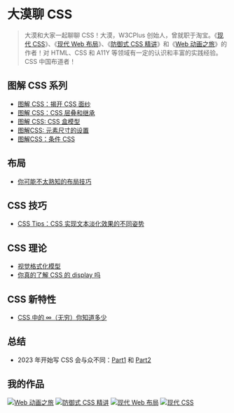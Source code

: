 # 大漠聊 CSS

> 大漠和大家一起聊聊 CSS！大漠，W3CPlus 创始人，曾就职于淘宝。《[现代 CSS](https://s.juejin.cn/ds/i8w19nNV/)》、《[现代 Web 布局](https://s.juejin.cn/ds/i8TEyuL9/)》、《[防御式 CSS 精讲](https://s.juejin.cn/ds/i8w1muWW/)》和《[Web 动画之旅](https://s.juejin.cn/ds/i8w1MbBE/)》的作者！对 HTML、CSS 和 A11Y 等领域有一定的认识和丰富的实践经验。CSS 中国布道者！

## 图解 CSS 系列

- [图解 CSS：揭开 CSS 面纱](https://github.com/airen/Talk-About-CSS/issues/1)
- [图解 CSS：CSS 层叠和继承](https://github.com/airen/Talk-About-CSS/issues/5)
- [图解 CSS: CSS 盒模型](https://github.com/airen/Talk-About-CSS/issues/6)
- [图解CSS: 元素尺寸的设置](https://github.com/airen/Talk-About-CSS/issues/8)
- [图解CSS：条件 CSS](https://github.com/airen/Talk-About-CSS/issues/14)

## 布局

- [你可能不太熟知的布局技巧](https://github.com/airen/Talk-About-CSS/issues/9)

## CSS 技巧

- [CSS Tips：CSS 实现文本淡化效果的不同姿势](https://github.com/airen/Talk-About-CSS/issues/10)

## CSS 理论

- [视觉格式化模型](https://github.com/airen/Talk-About-CSS/issues/11)
- [你真的了解 CSS 的 display 吗](https://github.com/airen/Talk-About-CSS/issues/15)

## CSS 新特性

- [CSS 中的 ∞（无穷）你知道多少](https://github.com/airen/Talk-About-CSS/issues/16)
  

## 总结

- 2023 年开始写 CSS 会与众不同：[Part1](https://github.com/airen/Talk-About-CSS/issues/2) 和 [Part2](https://github.com/airen/Talk-About-CSS/issues/3)

## 我的作品

[![Web 动画之旅](https://p3-juejin.byteimg.com/tos-cn-i-k3u1fbpfcp/bfc725e33a98438ab1710a3d0542541c~tplv-k3u1fbpfcp-jj:300:420:0:0:q95.avis#?w=650&h=910&s=297876&e=png&b=ff6a06)](https://s.juejin.cn/ds/i8w1MbBE)
[![防御式 CSS 精讲](https://p1-juejin.byteimg.com/tos-cn-i-k3u1fbpfcp/ad2ad54c9ae440d9885f1dff4b4a9aea~tplv-k3u1fbpfcp-jj:300:420:0:0:q95.avis)](https://s.juejin.cn/ds/i8w1muWW)
[![现代 Web 布局](https://p6-juejin.byteimg.com/tos-cn-i-k3u1fbpfcp/29d4c1babec542ae8b14b4711946b5ac~tplv-k3u1fbpfcp-jj:300:420:0:0:q95.avis)](https://s.juejin.cn/ds/i8TEyuL9)
[![现代 CSS](https://p9-juejin.byteimg.com/tos-cn-i-k3u1fbpfcp/65497d55a61c436cb9074e83e4bb72d9~tplv-k3u1fbpfcp-jj:300:420:0:0:q95.avis)](https://s.juejin.cn/ds/i8w19nNV)
